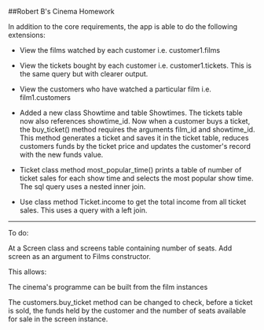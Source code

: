 ##Robert B's Cinema Homework 

In addition to the core requirements, the app is able to do the following extensions:

- View the films watched by each customer i.e. customer1.films

- View the tickets bought by each customer i.e. customer1.tickets. This is the same query but with clearer output.

- View the customers who have watched a particular film i.e. film1.customers

- Added a new class Showtime and table Showtimes. The tickets table now also references showtime_id. Now when a customer buys a ticket, the buy_ticket() method requires the arguments film_id and showtime_id. This method generates a ticket and saves it in the ticket table, reduces customers funds by the ticket price and updates the customer's record with the new funds value.

- Ticket class method most_popular_time() prints a table of number of ticket sales for each show time and selects the most popular show time. The sql query uses a nested inner join.

- Use class method Ticket.income to get the total income from all ticket sales. This uses a query with a left join.



*********
To do:

At a Screen class and screens table containing number of seats. Add screen as an argument to Films constructor. 

This allows:

The cinema's programme can be built from the film instances

The customers.buy_ticket method can be changed to check, before a ticket is sold, the funds held by the customer and the number of seats available for sale in the screen instance.





